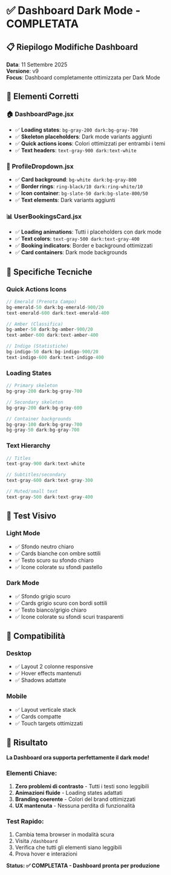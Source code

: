 # ✅ Dashboard Dark Mode - COMPLETATA

## 📋 Riepilogo Modifiche Dashboard

**Data**: 11 Settembre 2025  
**Versione**: v9  
**Focus**: Dashboard completamente ottimizzata per Dark Mode

## 🎯 Elementi Corretti

### 🏠 **DashboardPage.jsx**

- ✅ **Loading states**: `bg-gray-200 dark:bg-gray-700`
- ✅ **Skeleton placeholders**: Dark mode variants aggiunti
- ✅ **Quick actions icons**: Colori ottimizzati per entrambi i temi
- ✅ **Text headers**: `text-gray-900 dark:text-white`

### 👤 **ProfileDropdown.jsx**

- ✅ **Card background**: `bg-white dark:bg-gray-800`
- ✅ **Border rings**: `ring-black/10 dark:ring-white/10`
- ✅ **Icon container**: `bg-slate-50 dark:bg-slate-800/50`
- ✅ **Text elements**: Dark variants aggiunti

### 📊 **UserBookingsCard.jsx**

- ✅ **Loading animations**: Tutti i placeholders con dark mode
- ✅ **Text colors**: `text-gray-500 dark:text-gray-400`
- ✅ **Booking indicators**: Border e background ottimizzati
- ✅ **Card containers**: Dark mode backgrounds

## 🎨 Specifiche Tecniche

### Quick Actions Icons

```jsx
// Emerald (Prenota Campo)
bg-emerald-50 dark:bg-emerald-900/20
text-emerald-600 dark:text-emerald-400

// Amber (Classifica)
bg-amber-50 dark:bg-amber-900/20
text-amber-600 dark:text-amber-400

// Indigo (Statistiche)
bg-indigo-50 dark:bg-indigo-900/20
text-indigo-600 dark:text-indigo-400
```

### Loading States

```jsx
// Primary skeleton
bg-gray-200 dark:bg-gray-700

// Secondary skeleton
bg-gray-200 dark:bg-gray-600

// Container backgrounds
bg-gray-100 dark:bg-gray-700
bg-gray-50 dark:bg-gray-700
```

### Text Hierarchy

```jsx
// Titles
text-gray-900 dark:text-white

// Subtitles/secondary
text-gray-600 dark:text-gray-300

// Muted/small text
text-gray-500 dark:text-gray-400
```

## 🧪 Test Visivo

### Light Mode

- ✅ Sfondo neutro chiaro
- ✅ Cards bianche con ombre sottili
- ✅ Testo scuro su sfondo chiaro
- ✅ Icone colorate su sfondi pastello

### Dark Mode

- ✅ Sfondo grigio scuro
- ✅ Cards grigio scuro con bordi sottili
- ✅ Testo bianco/grigio chiaro
- ✅ Icone colorate su sfondi scuri trasparenti

## 📱 Compatibilità

### Desktop

- ✅ Layout 2 colonne responsive
- ✅ Hover effects mantenuti
- ✅ Shadows adattate

### Mobile

- ✅ Layout verticale stack
- ✅ Cards compatte
- ✅ Touch targets ottimizzati

## 🎯 Risultato

**La Dashboard ora supporta perfettamente il dark mode!**

### Elementi Chiave:

1. **Zero problemi di contrasto** - Tutti i testi sono leggibili
2. **Animazioni fluide** - Loading states adattati
3. **Branding coerente** - Colori del brand ottimizzati
4. **UX mantenuta** - Nessuna perdita di funzionalità

### Test Rapido:

1. Cambia tema browser in modalità scura
2. Visita `/dashboard`
3. Verifica che tutti gli elementi siano leggibili
4. Prova hover e interazioni

**Status: ✅ COMPLETATA - Dashboard pronta per produzione**
